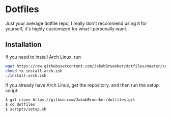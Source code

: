 Dotfiles
========

Just your average dotfile repo, I really don't recommend using it for yourself,
it's highly customized for what I personally want.

Installation
------------

If you need to install Arch Linux, run

```bash
wget https://raw.githubusercontent.com/JakobBruenker/dotfiles/master/scripts/install-arch.zsh
chmod +x install-arch.zsh
./install-arch.zsh
```

If you already have Arch Linux, get the repository, and then run the setup script:

```bash
$ git clone https://github.com/JakobBruenker/dotfiles.git
$ cd dotfiles
$ scripts/setup.sh
```
